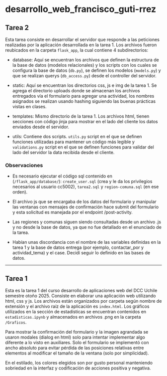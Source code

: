 # desarrollo_web_francisco_guti-rrez

## Tarea 2
Esta tarea consiste en desarrollar el servidor que responde a las peticiones realizadas por la aplicación desarrollada en la tarea 1. Los archivos fueron reubicados en la carpeta `flask_app`, la cual contiene 4 subdirectorios:
- database: Aquí se encuentran los archivos que definen la estructura de la base de datos (modelos relacionales) y los scripts con los cuales se configura la base de datos (`db.py`), se definen los modelos (`models.py`) y que se realizan querys (`db_access.py`) desde el controller del servidor.
  
- static: Aquí se encuentran los directorios css, js e img de la tarea 1. Se agrega el directorio uploads donde se almacenan los archivos entregados vía el formulario para agregar una actividad, los nombres asignados se realizan usando hashing siguiendo las buenas prácticas vistas en clases.

- templates: Mismo directorio de la tarea 1. Los archivos html, tienen secciones con código jinja para mostrar en el lado del cliente los datos enviados desde el servidor.

- utils: Contiene dos scripts. `utils.py` script en el que se definen funciones utilizadas para mantener un código más legible y `validations.py` script en el que se definen funciones para validar del lado del servidor la data recibida desde el cliente.

### Observaciones

- Es necesario ejecutar el código sql contenido en (`/flask_app/database/`): `create_user.sql` (crea y le da los privilegios necesarios al usuario cc5002), `tarea2.sql` y `region-comuna.sql` (en ese orden). 

- El archivo js que se encargaba de los datos del formulario y manipular las ventanas con mensajes de confirmación hace submit del formulario y esta solicitud es manejada por el endpoint /post-activity. 

- Las regiones y comunas siguen siendo consultadas desde un archivo .js y no desde la base de datos, ya que no fue detallado en el enunciado de la tarea.

- Habían unas discordancia con el nombre de las variables definidas en la tarea 1 y la base de datos entrega (por ejemplo, contactar_por y actividad_tema) y el case. Decidí seguir lo definido en las bases de datos.

---

## Tarea 1
Esta es la tarea 1 del curso desarrollo de aplicaciones web del DCC Uchile semestre otoño 2025. 
Consiste en elaborar una aplicación web utilizando html, css y js. Los archivos están organizados por carpeta según nombre de extensión y el archivo raíz de la aplicación es `index.html`.
Los gráficos utilizados en la sección de estadísticas se encuentran contenidos en `estadisticas.ipynb` y almacenados en archivos .png en la carpeta `/Graficos`.

Para mostrar la confirmación del formulario y la imagen agrandada se usaron modales (dialog en html) solo para intentar implementar algo diferente a lo visto en auxiliares. 
Solo el formulario se implementó con ancho absoluto para evitar pérdida de las posiciones relativas entre elementos al modificar el tamaño de la ventana (solo por simplicidad).

En el estilado, los colores elegidos son por gusto personal manteniendo sobriedad en la interfaz y codificación de acciones positiva y negativa.
